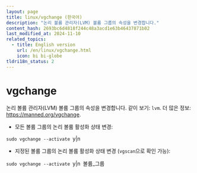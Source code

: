```yaml
---
layout: page
title: linux/vgchange (한국어)
description: "논리 볼륨 관리자(LVM) 볼륨 그룹의 속성을 변경합니다."
content_hash: 2693bc6d4818f244c48a3acd1e63b46437871b02
last_modified_at: 2024-11-10
related_topics:
  - title: English version
    url: /en/linux/vgchange.html
    icon: bi bi-globe
tldri18n_status: 2
---
```

# vgchange

논리 볼륨 관리자(LVM) 볼륨 그룹의 속성을 변경합니다.
같이 보기: `lvm`.
더 많은 정보: <https://manned.org/vgchange>.

- 모든 볼륨 그룹의 논리 볼륨 활성화 상태 변경:

`sudo vgchange --activate `<span class="tldr-var badge badge-pill bg-dark-lm bg-white-dm text-white-lm text-dark-dm font-weight-bold">y|n</span>

- 지정된 볼륨 그룹의 논리 볼륨 활성화 상태 변경 (`vgscan`으로 확인 가능):

`sudo vgchange --activate `<span class="tldr-var badge badge-pill bg-dark-lm bg-white-dm text-white-lm text-dark-dm font-weight-bold">y|n</span>` `<span class="tldr-var badge badge-pill bg-dark-lm bg-white-dm text-white-lm text-dark-dm font-weight-bold">볼륨_그룹</span>
